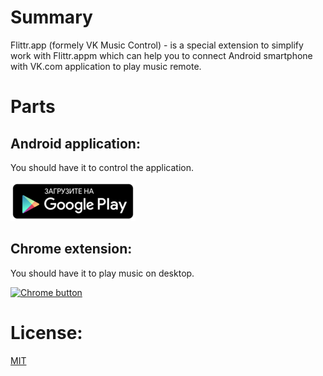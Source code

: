 # Summary
Flittr.app (formely VK Music Control) - is a special extension to simplify work with Flittr.appm which can help you to connect Android smartphone with VK.com application to play music remote.

# Parts
## Android application:
You should have it to control the application.

[![Android button](images/ru_play_badge_border.png)](https://play.google.com/store/apps/details?id=com.vk.music.remote)

## Chrome extension:
You should have it to play music on desktop.

[![Chrome button](https://developer.chrome.com/webstore/images/ChromeWebStore_BadgeWBorder_v2_206x58.png)](https://chrome.google.com/webstore/detail/kiemjdenokbmgjhhgoafejdphgmljpej)

# License:
[MIT](http://opensource.org/licenses/MIT)
